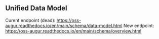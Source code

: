 ## Unified Data Model
Curent endpoint (dead): https://oss-augur.readthedocs.io/en/main/schema/data-model.html
New endpoint:  https://oss-augur.readthedocs.io/en/main/schema/overview.html
